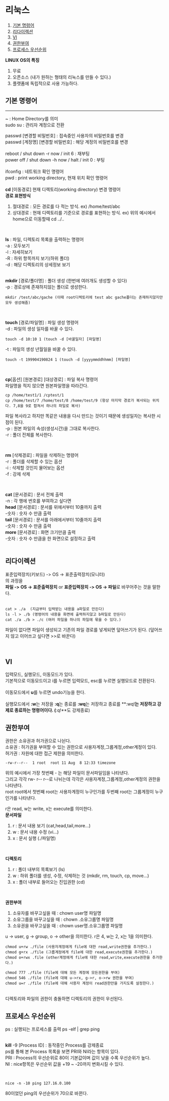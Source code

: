 # 리눅스
1. [기본 명령어](#기본-명령어)
2. [리다이렉션](#리다이렉션)
3. [VI](#VI)
4. [권한부여](#권한부여)
5. [프로세스 우선순위](#프로세스-우선순위)


**LINUX OS의 특징**<br>
1. 무료
2. 오픈소스 (내가 원하는 형태의 리눅스를 만들 수 있다.)
3. 플랫폼에 독립적으로 사용 가능하다.

## 기본 명령어
---
~ : Home Directory를 의미<br>
sudo su : 관리자 계정으로 전환<br>

passwd [변경할 비밀번호] : 접속중인 사용자의 비밀번호를 변경<br>
passwd [계정명] [변경할 비밀번호] : 해당 계정의 비밀번호를 변경<br>
<br>
reboot / shut down -r now / init 6 : 재부팅<br>
power off / shut down -h now / halt / init 0 : 부팅<br>
<br>
ifconfig : 네트워크 확인 명령어<br>
pwd : print working directory, 현재 위치 확인 명령어
<br>
<br>
**cd** [이동경로] 현재 디렉토리(working directory) 변경 명령어<br>
**경로 표현방식**<br>
1. 절대경로 : 모든 경로를 다 적는 방식. ex) /home/test/abc
2. 상대경로 : 현재 디렉토리를 기준으로 경로를 표현하는 방식. ex) 위의 예시에서 home으로 이동할때  cd ../..
   
<br>

**ls** : 파일, 디렉토리 목록을 출력하는 명령어<br>
-a : 모두보기<br>
-l : 자세히보기<br>
-R : 하위 항목까지 보기(하위 폴더)<br>
-d : 해당 디렉토리의 상세정보 보기<br>
<br>

**mkdir** [경로/폴더명] : 폴더 생성 (한번에 여러개도 생성할 수 있다) <br>
-p : 경로상에 존재하지않는 폴더로 생성한다. <br>
```
mkdir /test/abc/gache (이때 root디렉토리에 test abc gache폴더는 존재하지않지만 모두 생성해줌)
```
<br>

**touch** [경로/파일명] : 파일 생성 명령어 <br>
-d : 파일의 생성 일자를 바꿀 수 있다. <br>
```
touch -d 10:10 1 (touch -d [바꿀일자] [파일명]
```
-t : 파일의 생성 년월일을 바꿀 수 있다.
```
touch -t 199904190824 1 (touch -d [yyyymmddhhmm] [파일명]
```

<br>

**cp**[옵션] [원본경로] [대상경로] : 파일 복사 명령어<br>
파일명을 적지 않으면 원본파일명을 따라간다. <br>
```
cp /home/test1/1 /cptest/1
cp /home/test/7 /home/test/8 /home/test/9 (항상 마지막 경로가 복사되는 위치다. 7,8을 9로 합쳐서 하나의 파일로 복사)
```
파일 복사라고 하지만 똑같은 내용을 다시 만드는 것이기 때문에 생성일자는 복사한 시점이 된다.<br>
-p : 원본 파일의 속성(생성시간)을 그대로 복사한다. <br>
-r : 폴더 전체를 복사한다. <br>

<br>

**rm** [삭제경로] : 파일을 삭제하는 명령어 <br>
-r : 폴더를 삭제할 수 있는 옵션 <br>
-i : 삭제할 것인지 물어보는 옵션 <br>
-f : 강제 삭제 <br>

<br>

**cat** [문서경로] : 문서 전체 출력 <br>
-n : 각 행에 번호를 부여하고 싶다면 <br>
**head** [문서경로] : 문서를 위에서부터 10줄까지 출력 <br>
-숫자 : 숫자 수 만큼 출력 <br>
**tail** [문서경로] : 문서를 아래에서부터 10줄까지 출력 <br>
-숫자 : 숫자 수 만큼 출력 <br>
**more** [문서경로] : 화면 크기만큼 출력 <br>
-숫자 : 숫자 수 만큼을 한 화면으로 설정하고 출력 <br>
<br>
## 리다이렉션
표준입력장치(키보드) -> OS -> 표준출력장치(모니터) <br>
의 과정을 <br>
**파일 -> OS -> 표준출력장치** or **표준입력장치 -> OS -> 파일**로 바꾸어주는 것을 말한다. <br>
<br>

```
cat > ./a  (지금부터 입력받는 내용을 a파일로 만든다)
ls -l > ./b (명령어의 내용을 화면에 출력하지않고 b파일로 만든다)
cat ./a ./b > ./c (여러 파일을 하나의 파일에 묶을 수 있다.)
```

파일이 없다면 파일이 생성되고 기존의 파일 경로를 넣게되면 덮어쓰기가 된다. (덮어쓰지 않고 이어쓰고 싶다면 >>로 바꾼다) <br>

<br>

## VI
입력모드, 실행모드, 이동모드가 있다. <br>
기본적으로 이동모드이고 i를 누르면 입력모드, esc를 누르면 실행모드로 전환된다. <br>
<br>
이동모드에서 **u**를 누르면 undo기능을 한다.<br>
<br>
실행모드에서 **:w**는 저장을 **:q**는 종료를 **:wq**는 저장하고 종료를 **:wq!**는 저장하고 강제로 종료하는 명령어이다. (**:q!**도 강제종료)<br>

## 권한부여
권한은 소유권과 허가권으로 나뉜다. <br>
소유권 : 허가권을 부여할 수 있는 권한으로 사용자계정,그룹계정,other계정이 있다. <br>
허가권 : 자원에 대한 접근 제한을 의미한다. <br>
```
-rw-r--r--  1 root  root 11 Aug  8 12:33 timezone
```
위의 예시에서 가장 첫번째 - 는 해당 파일이 문서파일임을 나타낸다. <br>
그리고 각각 rw- r-- r--로 나뉘는데 각각은 사용자계정,그룹계정,other계정의 권한을 나타낸다. <br>
root root에서 첫번째 root는 사용자계정이 누구인가를 두번째 root는 그룹계정이 누구인가를 나타낸다. <br>

r은 read, w는 write, x는 execute를 의미한다. <br>
**문서파일** <br>
1. r : 문서 내용 보기 (cat,head,tail,more...)
2. w : 문서 내용 수정 (vi...)
3. x : 문서 실행 (./파일명)

<br>

**디렉토리** <br>
1. r : 폴더 내부의 목록보기 (ls)
2. w : 하위 폴더를 생성, 수정, 삭제하는 것 (mkdir, rm, touch, cp, move...)
3. x : 폴더 내부로 들어오는 진입권한 (cd)

<br>

**권한부여** <br>
1. 소유자를 바꾸고싶을 때 : chown user명 파일명
2. 소유그룹을 바꾸고싶을 때 : chown .소유그룹명 파일명
3. 소유권을 바꾸고싶을 때 : chown user명.소유그룹명 파일명

u -> user, g -> group, o -> other을 의미한다.
r은 4, w는 2, x는 1을 의미한다.
```
chmod u+rw ./file (사용자계정에게 file에 대한 read,write권한을 추가한다.)
chmod g+rx ./file (그룹계정에게 file에 대한 read,execute권한을 추가한다.)
chmod o+rwx .file (other계정에게 file에 대한 read,write,execute권한을 추가한다.)

chmod 777 ./file (file에 대해 모든 계정에 모든권한을 부여)
chmod 546 ./file (file에 대해 u->rx, g->r, o->rw 권한을 부여)
chmod u=r ./file (file에 대해 사용자 계정이 read권한만을 가지도록 설정한다.)
```
<br>
디렉토리와 파일의 권한이 충돌하면 디렉토리의 권한이 우선된다.

## 프로세스 우선순위
ps : 실행되는 프로세스를 출력
ps -elf | grep ping <br>
<br>

**kill** -9 [Process ID] : 동작중인 Process를 강제종료 <br>
ps를 통해 본 Process 목록을 보면 PRI와 NI라는 항목이 있다.<br>
PRI : Process의 우선순위로 80이 기본값이며 값이 낮을 수록 우선순위가 높다. <br>
NI : nice항목은 우선순위 값을 +19 ~ -20까지 변화시킬 수 있다. <br>

<br>

```
nice -n -10 ping 127.16.0.100
```
80이었던 ping의 우선순위가 70으로 바뀐다.





